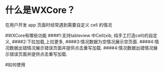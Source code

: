 # 什么是WXCore？
在用户开发 app 页面时经常遇到需要自定义 cell 的情况

#WXCore有哪些功能
####1:支持tableview 中Cell(xib, 纯手工打造cell)的自定义,
####2:下拉加载,上拉更多,
####3:情况数据为空情况展示空页面.
####4:情况数据出错情况展示错误页面并提供点击重写加载.
####4:情况数据出错情况展示错误页面并提供点击重写加载.

#如何使用

